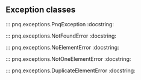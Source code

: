 
## Exception classes

::: pnq.exceptions.PnqException
    :docstring:

::: pnq.exceptions.NotFoundError
    :docstring:

::: pnq.exceptions.NoElementError
    :docstring:

::: pnq.exceptions.NotOneElementError
    :docstring:

::: pnq.exceptions.DuplicateElementError
    :docstring:

